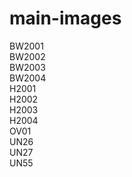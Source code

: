 # main-images
BW2001<br>
BW2002<br>
BW2003<br>
BW2004<br>
H2001<br>
H2002<br>
H2003<br>
H2004<br>
OV01<br>
UN26<br>
UN27<br>
UN55
